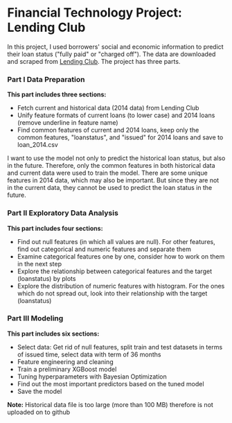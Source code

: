 
# Financial Technology Project: Lending Club

In this project, I used borrowers' social and economic information to predict their loan status ("fully paid" or "charged off"). The data are downloaded and scraped from [Lending Club](https://www.lendingclub.com/info/download-data.action). The project has three parts. 

### Part I Data Preparation

**This part includes three sections:**    
* Fetch current and historical data (2014 data) from Lending Club
* Unify feature formats of current loans (to lower case) and 2014 loans (remove underline in feature name)
* Find common features of current and 2014 loans, keep only the common features, "loanstatus", and "issued" for 2014 loans and save to loan_2014.csv     

I want to use the model not only to predict the historical loan status, but also in the future. Therefore, only the common features in both historical data and current data were used to train the model. There are some unique features in 2014 data, which may also be important. But since they are not in the current data, they cannot be used to predict the loan status in the future.  

### Part II Exploratory Data Analysis

**This part includes four sections:**    
* Find out null features (in which all values are null). For other features, find out categorical and numeric features and separate them    
* Examine categorical features one by one, consider how to work on them in the next step
* Explore the relationship between categorical features and the target (loanstatus) by plots
* Explore the distribution of numeric features with histogram. For the ones which do not spread out, look into their relationship with the target (loanstatus)    

### Part III Modeling

**This part includes six sections:**    
* Select data: Get rid of null features, split train and test datasets in terms of issued time, select data with term of 36 months
* Feature engineering and cleaning
* Train a preliminary XGBoost model
* Tuning hyperparameters with Bayesian Optimization
* Find out the most important predictors based on the tuned model 
* Save the model

**Note:** Historical data file is too large (more than 100 MB) therefore is not uploaded on to github
